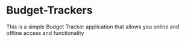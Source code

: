 # Budget-Trackers
This is a simple Budget Tracker application that allows you online and offline access and functionality
